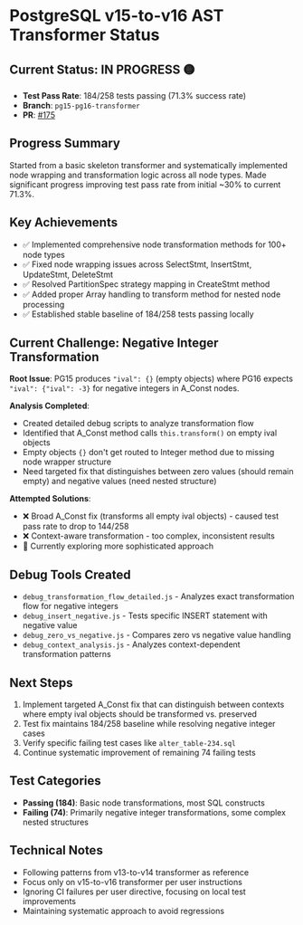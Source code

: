 # PostgreSQL v15-to-v16 AST Transformer Status

## Current Status: **IN PROGRESS** 🟡
- **Test Pass Rate**: 184/258 tests passing (71.3% success rate)
- **Branch**: `pg15-pg16-transformer` 
- **PR**: [#175](https://github.com/launchql/pgsql-parser/pull/175)

## Progress Summary
Started from a basic skeleton transformer and systematically implemented node wrapping and transformation logic across all node types. Made significant progress improving test pass rate from initial ~30% to current 71.3%.

## Key Achievements
- ✅ Implemented comprehensive node transformation methods for 100+ node types
- ✅ Fixed node wrapping issues across SelectStmt, InsertStmt, UpdateStmt, DeleteStmt
- ✅ Resolved PartitionSpec strategy mapping in CreateStmt method
- ✅ Added proper Array handling to transform method for nested node processing
- ✅ Established stable baseline of 184/258 tests passing locally

## Current Challenge: Negative Integer Transformation
**Root Issue**: PG15 produces `"ival": {}` (empty objects) where PG16 expects `"ival": {"ival": -3}` for negative integers in A_Const nodes.

**Analysis Completed**:
- Created detailed debug scripts to analyze transformation flow
- Identified that A_Const method calls `this.transform()` on empty ival objects
- Empty objects `{}` don't get routed to Integer method due to missing node wrapper structure
- Need targeted fix that distinguishes between zero values (should remain empty) and negative values (need nested structure)

**Attempted Solutions**:
- ❌ Broad A_Const fix (transforms all empty ival objects) - caused test pass rate to drop to 144/258
- ❌ Context-aware transformation - too complex, inconsistent results
- 🔄 Currently exploring more sophisticated approach

## Debug Tools Created
- `debug_transformation_flow_detailed.js` - Analyzes exact transformation flow for negative integers
- `debug_insert_negative.js` - Tests specific INSERT statement with negative value
- `debug_zero_vs_negative.js` - Compares zero vs negative value handling
- `debug_context_analysis.js` - Analyzes context-dependent transformation patterns

## Next Steps
1. Implement targeted A_Const fix that can distinguish between contexts where empty ival objects should be transformed vs. preserved
2. Test fix maintains 184/258 baseline while resolving negative integer cases
3. Verify specific failing test cases like `alter_table-234.sql`
4. Continue systematic improvement of remaining 74 failing tests

## Test Categories
- **Passing (184)**: Basic node transformations, most SQL constructs
- **Failing (74)**: Primarily negative integer transformations, some complex nested structures

## Technical Notes
- Following patterns from v13-to-v14 transformer as reference
- Focus only on v15-to-v16 transformer per user instructions
- Ignoring CI failures per user directive, focusing on local test improvements
- Maintaining systematic approach to avoid regressions
